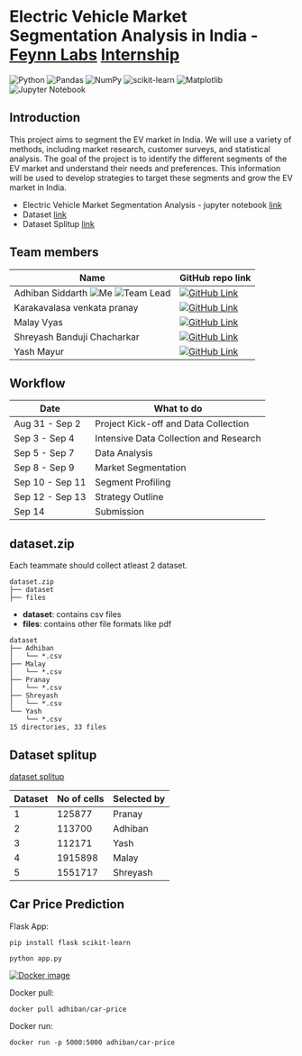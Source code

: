 # Electric Vehicle Market Segmentation Analysis in India - [Feynn Labs](https://www.linkedin.com/company/feynn-labs/?originalSubdomain=in) [Internship](https://feynnlabs.com/internships/)

![Python](https://img.shields.io/badge/python-3670A0?style=for-the-badge&logo=python&logoColor=ffdd54)
![Pandas](https://img.shields.io/badge/pandas-%23150458.svg?style=for-the-badge&logo=pandas&logoColor=white)
![NumPy](https://img.shields.io/badge/numpy-%23013243.svg?style=for-the-badge&logo=numpy&logoColor=white)
![scikit-learn](https://img.shields.io/badge/scikit--learn-%23F7931E.svg?style=for-the-badge&logo=scikit-learn&logoColor=white)
![Matplotlib](https://img.shields.io/badge/Matplotlib-%23ffffff.svg?style=for-the-badge&logo=Matplotlib&logoColor=black)
![Jupyter Notebook](https://img.shields.io/badge/jupyter-%23FA0F00.svg?style=for-the-badge&logo=jupyter&logoColor=white)

## Introduction

This project aims to segment the EV market in India. We will use a variety of methods, including market research, customer surveys, and statistical analysis. The goal of the project is to identify the different segments of the EV market and understand their needs and preferences. This information will be used to develop strategies to target these segments and grow the EV market in India.

- Electric Vehicle Market Segmentation Analysis  -  jupyter notebook [link](main.ipynb) 
- Dataset [link](dataset)
- Dataset Splitup [link](dataset%20splitup)

## Team members
|Name|GitHub repo link|
|--|--|
|Adhiban Siddarth ![Me](https://img.shields.io/badge/Me-green) ![Team Lead](https://img.shields.io/badge/Team_Lead-red) | [![GitHub Link](https://img.shields.io/badge/GitHub-Link-blue?logo=github&logoColor=white)](https://github.com/Adhiban1/EV-Market-Segmentation) |
|Karakavalasa venkata pranay | [![GitHub Link](https://img.shields.io/badge/GitHub-Link-blue?logo=github&logoColor=white)](https://github.com/Venkatapranay/electronicvehicles) |
|Malay Vyas | [![GitHub Link](https://img.shields.io/badge/GitHub-Link-blue?logo=github&logoColor=white)](https://github.com/MalayVyas/EV_Market/) |
|Shreyash Banduji Chacharkar | [![GitHub Link](https://img.shields.io/badge/GitHub-Link-blue?logo=github&logoColor=white)](https://github.com/ShreyashChacharkar/EV_marketsegment) |
|Yash Mayur | [![GitHub Link](https://img.shields.io/badge/GitHub-Link-blue?logo=github&logoColor=white)](https://github.com/ysmayur1992/Feyyn_Labs_Project_3) |

## Workflow

|Date|What to do|
|--|--|
|Aug 31 - Sep 2|Project Kick-off and Data Collection|
|Sep 3 - Sep 4|Intensive Data Collection and Research|
|Sep 5 - Sep 7|Data Analysis|
|Sep 8 - Sep 9|Market Segmentation|
|Sep 10 - Sep 11|Segment Profiling|
|Sep 12 - Sep 13|Strategy Outline|
|Sep 14|Submission|

## dataset.zip

Each teammate should collect atleast 2 dataset.

```
dataset.zip
├── dataset
├── files
```

- **dataset**: contains csv files
- **files**: contains other file formats like pdf

```
dataset
├── Adhiban
│   └── *.csv
├── Malay
│   └── *.csv
├── Pranay
│   └── *.csv
├── Shreyash
│   └── *.csv
└── Yash
    └── *.csv
15 directories, 33 files
```

## Dataset splitup

[dataset splitup](dataset%20splitup)

|Dataset|No of cells|Selected by|
|--|--|--|
|1|125877|Pranay|
|2|113700|Adhiban|
|3|112171|Yash|
|4|1915898|Malay|
|5|1551717|Shreyash|

## Car Price Prediction

Flask App:

```
pip install flask scikit-learn
```

```
python app.py
```

[![Docker image](https://img.shields.io/badge/Docker_image-Link-%230db7ed.svg?style=for-the-badge&logo=docker&logoColor=%230db7ed.svg)](https://hub.docker.com/r/adhiban/car-price)

Docker pull:

```
docker pull adhiban/car-price
```

Docker run:

```
docker run -p 5000:5000 adhiban/car-price
```